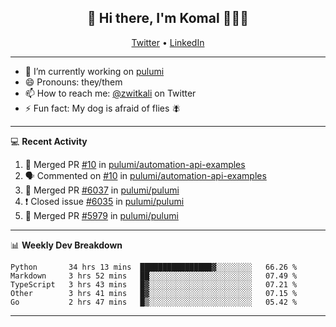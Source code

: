 <h2 align="center"> 👋 Hi there, I'm Komal 🧑🏾‍💻 </h2>
<p align="center">
    <a href="https://twitter.com/zwitkali">Twitter</a> •
    <a href="https://www.linkedin.com/in/komal-ali/">LinkedIn</a>
</p>

--------

- 🔭 I’m currently working on [pulumi](https://github.com/pulumi/pulumi)
- 😄 Pronouns: they/them
- 📫 How to reach me: [@zwitkali](https://twitter.com/zwitkali) on Twitter
- ⚡ Fun fact: My dog is afraid of flies 🪰

--------
💻 **Recent Activity**

<!--START_SECTION:activity-->
1. 🎉 Merged PR [#10](https://github.com/pulumi/automation-api-examples/pull/10) in [pulumi/automation-api-examples](https://github.com/pulumi/automation-api-examples)
2. 🗣 Commented on [#10](https://github.com/pulumi/automation-api-examples/issues/10) in [pulumi/automation-api-examples](https://github.com/pulumi/automation-api-examples)
3. 🎉 Merged PR [#6037](https://github.com/pulumi/pulumi/pull/6037) in [pulumi/pulumi](https://github.com/pulumi/pulumi)
4. ❗️ Closed issue [#6035](https://github.com/pulumi/pulumi/issues/6035) in [pulumi/pulumi](https://github.com/pulumi/pulumi)
5. 🎉 Merged PR [#5979](https://github.com/pulumi/pulumi/pull/5979) in [pulumi/pulumi](https://github.com/pulumi/pulumi)
<!--END_SECTION:activity-->

--------

📊 **Weekly Dev Breakdown**
<!--START_SECTION:waka-->
```text
Python       34 hrs 13 mins  ████████████████▓░░░░░░░░   66.26 % 
Markdown     3 hrs 52 mins   ██░░░░░░░░░░░░░░░░░░░░░░░   07.49 % 
TypeScript   3 hrs 43 mins   █▓░░░░░░░░░░░░░░░░░░░░░░░   07.21 % 
Other        3 hrs 41 mins   █▓░░░░░░░░░░░░░░░░░░░░░░░   07.15 % 
Go           2 hrs 47 mins   █▒░░░░░░░░░░░░░░░░░░░░░░░   05.42 % 
```
<!--END_SECTION:waka-->

--------